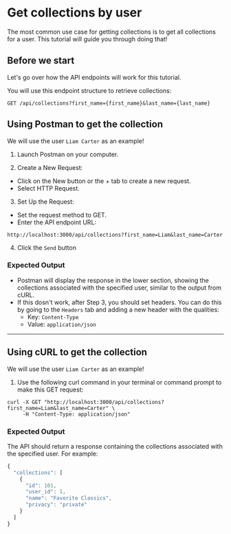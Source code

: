 # Get collections by user

The most common use case for getting collections is to get all collections for a user. This tutorial will guide you through doing that!

## Before we start

Let's go over how the API endpoints will work for this tutorial.  

You will use this endpoint structure to retrieve collections:

``` shell
GET /api/collections?first_name={first_name}&last_name={last_name}
```

## Using Postman to get the collection

We will use the user `Liam Carter` as an example!

1. Launch Postman on your computer.

2. Create a New Request:

* Click on the New button or the + tab to create a new request.
* Select HTTP Request.

3. Set Up the Request:

* Set the request method to GET.
* Enter the API endpoint URL:

``` shell
http://localhost:3000/api/collections?first_name=Liam&last_name=Carter
```

4. Click the `Send` button

### Expected Output
* Postman will display the response in the lower section, showing the collections associated with the specified user, similar to the output from cURL.
* If this dosn't work, after Step 3, you should set headers. You can do this by going to the `Headers` tab and adding a new header with the qualities:
  * Key: `Content-Type`
  * Value: `application/json`
 
 ---

 ## Using cURL to get the collection

We will use the user `Liam Carter` as an example!

1. Use the following curl command in your terminal or command prompt to make this GET request:

``` shell
curl -X GET "http://localhost:3000/api/collections?first_name=Liam&last_name=Carter" \
     -H "Content-Type: application/json"
```

### Expected Output

The API should return a response containing the collections associated with the specified user. For example:

``` js
{
  "collections": [
    {
      "id": 101,
      "user_id": 1,
      "name": "Favorite Classics",
      "privacy": "private"
    }
  ]
}
```
